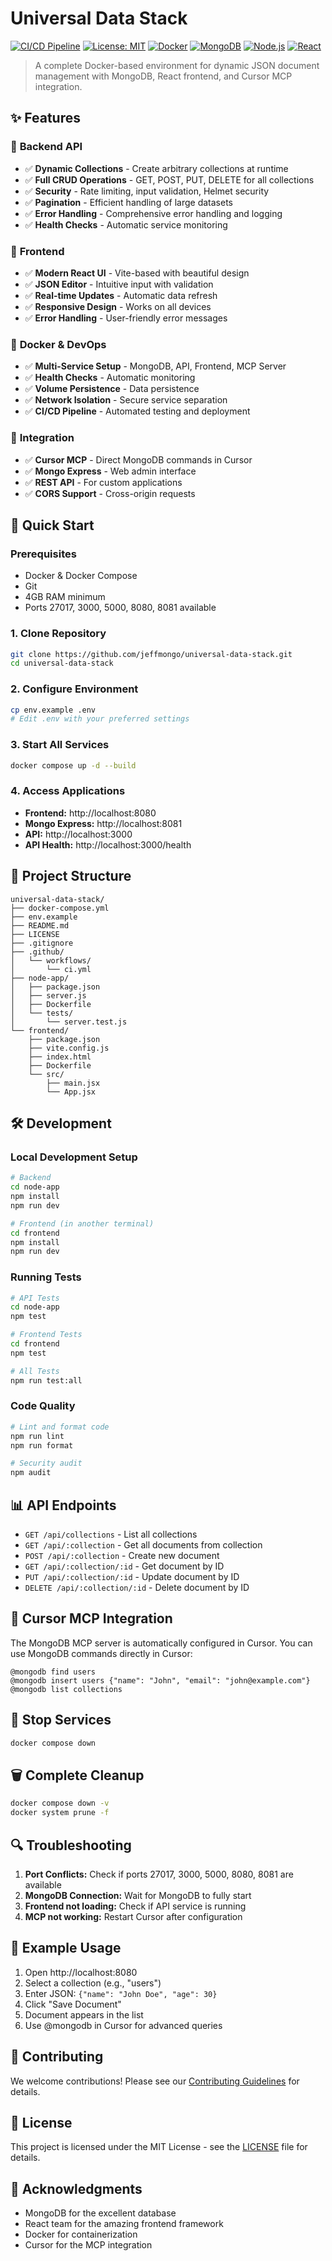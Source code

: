 # Universal Data Stack

[![CI/CD Pipeline](https://github.com/jeffmongo/universal-data-stack/actions/workflows/ci.yml/badge.svg)](https://github.com/jeffmongo/universal-data-stack/actions/workflows/ci.yml)
[![License: MIT](https://img.shields.io/badge/License-MIT-yellow.svg)](https://opensource.org/licenses/MIT)
[![Docker](https://img.shields.io/badge/Docker-Ready-blue.svg)](https://www.docker.com/)
[![MongoDB](https://img.shields.io/badge/MongoDB-7.0-green.svg)](https://www.mongodb.com/)
[![Node.js](https://img.shields.io/badge/Node.js-18.x-brightgreen.svg)](https://nodejs.org/)
[![React](https://img.shields.io/badge/React-18.x-61dafb.svg)](https://reactjs.org/)

> A complete Docker-based environment for dynamic JSON document management with MongoDB, React frontend, and Cursor MCP integration.

## ✨ Features

### 🔧 **Backend API**
- ✅ **Dynamic Collections** - Create arbitrary collections at runtime
- ✅ **Full CRUD Operations** - GET, POST, PUT, DELETE for all collections
- ✅ **Security** - Rate limiting, input validation, Helmet security
- ✅ **Pagination** - Efficient handling of large datasets
- ✅ **Error Handling** - Comprehensive error handling and logging
- ✅ **Health Checks** - Automatic service monitoring

### 🎨 **Frontend**
- ✅ **Modern React UI** - Vite-based with beautiful design
- ✅ **JSON Editor** - Intuitive input with validation
- ✅ **Real-time Updates** - Automatic data refresh
- ✅ **Responsive Design** - Works on all devices
- ✅ **Error Handling** - User-friendly error messages

### 🐳 **Docker & DevOps**
- ✅ **Multi-Service Setup** - MongoDB, API, Frontend, MCP Server
- ✅ **Health Checks** - Automatic monitoring
- ✅ **Volume Persistence** - Data persistence
- ✅ **Network Isolation** - Secure service separation
- ✅ **CI/CD Pipeline** - Automated testing and deployment

### 🔌 **Integration**
- ✅ **Cursor MCP** - Direct MongoDB commands in Cursor
- ✅ **Mongo Express** - Web admin interface
- ✅ **REST API** - For custom applications
- ✅ **CORS Support** - Cross-origin requests

## 🚀 Quick Start

### Prerequisites
- Docker & Docker Compose
- Git
- 4GB RAM minimum
- Ports 27017, 3000, 5000, 8080, 8081 available

### 1. Clone Repository
```bash
git clone https://github.com/jeffmongo/universal-data-stack.git
cd universal-data-stack
```

### 2. Configure Environment
```bash
cp env.example .env
# Edit .env with your preferred settings
```

### 3. Start All Services
```bash
docker compose up -d --build
```

### 4. Access Applications
- **Frontend:** http://localhost:8080
- **Mongo Express:** http://localhost:8081
- **API:** http://localhost:3000
- **API Health:** http://localhost:3000/health

## 📁 Project Structure

```
universal-data-stack/
├── docker-compose.yml
├── env.example
├── README.md
├── LICENSE
├── .gitignore
├── .github/
│   └── workflows/
│       └── ci.yml
├── node-app/
│   ├── package.json
│   ├── server.js
│   ├── Dockerfile
│   └── tests/
│       └── server.test.js
└── frontend/
    ├── package.json
    ├── vite.config.js
    ├── index.html
    ├── Dockerfile
    └── src/
        ├── main.jsx
        └── App.jsx
```

## 🛠️ Development

### Local Development Setup
```bash
# Backend
cd node-app
npm install
npm run dev

# Frontend (in another terminal)
cd frontend
npm install
npm run dev
```

### Running Tests
```bash
# API Tests
cd node-app
npm test

# Frontend Tests
cd frontend
npm test

# All Tests
npm run test:all
```

### Code Quality
```bash
# Lint and format code
npm run lint
npm run format

# Security audit
npm audit
```

## 📊 API Endpoints

- `GET /api/collections` - List all collections
- `GET /api/:collection` - Get all documents from collection
- `POST /api/:collection` - Create new document
- `GET /api/:collection/:id` - Get document by ID
- `PUT /api/:collection/:id` - Update document by ID
- `DELETE /api/:collection/:id` - Delete document by ID

## 🔧 Cursor MCP Integration

The MongoDB MCP server is automatically configured in Cursor. You can use MongoDB commands directly in Cursor:

```
@mongodb find users
@mongodb insert users {"name": "John", "email": "john@example.com"}
@mongodb list collections
```

## 🛑 Stop Services

```bash
docker compose down
```

## 🗑️ Complete Cleanup

```bash
docker compose down -v
docker system prune -f
```

## 🔍 Troubleshooting

1. **Port Conflicts:** Check if ports 27017, 3000, 5000, 8080, 8081 are available
2. **MongoDB Connection:** Wait for MongoDB to fully start
3. **Frontend not loading:** Check if API service is running
4. **MCP not working:** Restart Cursor after configuration

## 📝 Example Usage

1. Open http://localhost:8080
2. Select a collection (e.g., "users")
3. Enter JSON: `{"name": "John Doe", "age": 30}`
4. Click "Save Document"
5. Document appears in the list
6. Use @mongodb in Cursor for advanced queries

## 🤝 Contributing

We welcome contributions! Please see our [Contributing Guidelines](CONTRIBUTING.md) for details.

## 📄 License

This project is licensed under the MIT License - see the [LICENSE](LICENSE) file for details.

## 🙏 Acknowledgments

- MongoDB for the excellent database
- React team for the amazing frontend framework
- Docker for containerization
- Cursor for the MCP integration